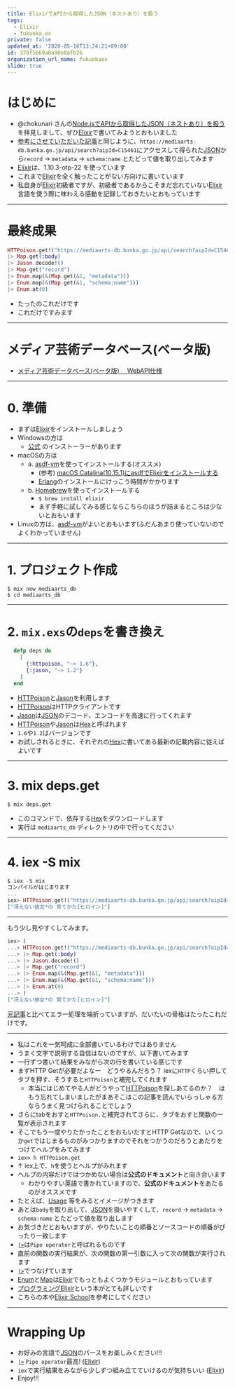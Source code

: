 ```yaml
---
title: ElixirでAPIから取得したJSON（ネストあり）を扱う
tags:
  - Elixir
  - fukuoka.ex
private: false
updated_at: '2020-05-16T13:24:21+09:00'
id: 378f5b69a8a90e8afb26
organization_url_name: fukuokaex
slide: true
---
```

# はじめに
- @chokunari さんの[Node.jsでAPIから取得したJSON（ネストあり）を扱う](https://qiita.com/chokunari/items/cfabfa1039911f8f5f75)を拝見しまして、ぜひ[Elixir](https://elixir-lang.org/)で書いてみようとおもいました
- [参考にさせていただいた記事](https://qiita.com/chokunari/items/cfabfa1039911f8f5f75)と同じように、`https://mediaarts-db.bunka.go.jp/api/search?aipId=C15461`にアクセスして得られた[JSON](https://www.json.org/json-en.html)から`record` -> `metadata` -> `schema:name` とたどって値を取り出してみます
- [Elixir](https://elixir-lang.org/)は、1.10.3-otp-22 を使っています
- これまで[Elixir](https://elixir-lang.org/)を全く触ったことがない方向けに書いています
- 私自身が[Elixir](https://elixir-lang.org/)初級者ですが、初級者であるからこそまだ忘れていない[Elixir](https://elixir-lang.org/)言語を使う際に味わえる感動を記録しておきたいとおもっています

----
# 最終成果

```elixir
HTTPoison.get!("https://mediaarts-db.bunka.go.jp/api/search?aipId=C15461")
|> Map.get(:body)
|> Jason.decode!()
|> Map.get("record")
|> Enum.map(&(Map.get(&1, "metadata")))
|> Enum.map(&(Map.get(&1, "schema:name")))
|> Enum.at(0)
```

- たったのこれだけです
- これだけですみます

----

# メディア芸術データベース(ベータ版)
- [メディア芸術データベース(ベータ版) 　WebAPI仕様](https://mediaarts-db.bunka.go.jp/resources/pdf/mediaartsdb_webapi_documents.pdf)

----

# 0. 準備
- まずは[Elixir](https://elixir-lang.org/)をインストールしましょう
- Windowsの方は
    - [公式](https://elixir-lang.org/install.html#windows) のインストーラーがあります
- macOSの方は
    - a. [asdf-vm](https://asdf-vm.com/#/)を使ってインストールする(オススメ)
        - (参考) [macOS Catalina(10.15.1)にasdfでElixirをインストールする](https://qiita.com/torifukukaiou/items/75fa25c55ce2f0b92496)
        - [Erlang](https://www.erlang.org/)のインストールにけっこう時間がかかります
    - b. [Homebrew](https://brew.sh/index_ja)を使ってインストールする
        - `$ brew install elixir`
        - まず手軽に試してみる感じならこちらのほうが詰まるところは少ないとおもいます
- Linuxの方は、[asdf-vm](https://asdf-vm.com/#/)がよいとおもいます(ふだんあまり使っていないのでよくわかっていません)


----

# 1. プロジェクト作成
```
$ mix new mediaarts_db
$ cd mediaarts_db
```
----

# 2. `mix.exs`の`deps`を書き換え

```elixir:mix.exs
  defp deps do
    [
      {:httpoison, "~> 1.6"},
      {:jason, "~> 1.2"}
    ]
  end
```

- [HTTPoison](https://github.com/edgurgel/httpoison)と[Jason](https://github.com/michalmuskala/jason)を利用します
- [HTTPoison](https://github.com/edgurgel/httpoison)はHTTPクライアントです
- [Jason](https://github.com/michalmuskala/jason)は[JSON](https://www.json.org/json-en.html)のデコード、エンコードを高速に行ってくれます
- [HTTPoison](https://github.com/edgurgel/httpoison)や[Jason](https://github.com/michalmuskala/jason)は[Hex](https://hex.pm/)と呼ばれます
- `1.6`や`1.2`はバージョンです
- お試しされるときに、それぞれの[Hex](https://hex.pm/)に書いてある最新の記載内容に従えばよいです

----

# 3. mix deps.get

```
$ mix deps.get
```

- このコマンドで、依存する[Hex](https://hex.pm/)をダウンロードします
- 実行は `mediaarts_db` ディレクトリの中で行ってください

----

# 4. iex -S mix

```elixir
$ iex -S mix
コンパイルがはじまります
...
iex> HTTPoison.get!("https://mediaarts-db.bunka.go.jp/api/search?aipId=C15461") |> Map.get(:body) |> Jason.decode!() |> Map.get("record") |> Enum.map(&(Map.get(&1, "metadata"))) |> Enum.map(&(Map.get(&1, "schema:name"))) |> Enum.at(0)
["冴えない彼女*の 育てかた[ヒロイン]"]
```
----

もう少し見やすくしてみます。

```elixir
iex> (
...> HTTPoison.get!("https://mediaarts-db.bunka.go.jp/api/search?aipId=C15461")
...> |> Map.get(:body)
...> |> Jason.decode!()
...> |> Map.get("record")
...> |> Enum.map(&(Map.get(&1, "metadata")))
...> |> Enum.map(&(Map.get(&1, "schema:name")))
...> |> Enum.at(0)
...> )
["冴えない彼女*の 育てかた[ヒロイン]"]
```

[元記事](https://qiita.com/chokunari/items/cfabfa1039911f8f5f75)と比べてエラー処理を端折っていますが、だいたいの骨格はたったこれだけです。

----

- 私はこれを一気呵成に全部書いているわけではありません
- うまく文字で説明する自信はないのですが、以下書いてみます
- 一行ずつ書いて結果をみながら次の行を書いている感じです
- まずHTTP Getが必要だよなー　どうやるんだろう？ iexに`HTTP`くらい押してタブを押す、そうすると`HTTPoison`と補完してくれます
    - 本当にはじめてやる人がどうやって[HTTPoison](https://github.com/edgurgel/httpoison)を探しあてるのか？　はもう忘れてしまいましたがまあそこはこの記事を読んでいらっしゃる方ならうまく見つけられることでしょう
- さらにtabをおすと`HTTPoison.`と補完されてさらに、タブをおすと関数の一覧が表示されます
- そこでもう一度やりたかったことをおもいだすとHTTP Getなので、いくつか`get`ではじまるものがみつかりますのでそれをつかうのだろうとあたりをつけてヘルプをみてみます
- `iex> h HTTPoison.get`
- ↑ iex上で、`h`を使うとヘルプがみれます
- ヘルプの内容だけではつかめない場合は**公式のドキュメント**と向き合います
    - わかりやすい英語で書かれていますので、**公式のドキュメント**をあたるのがオススメです
- たとえば、[Usage](https://hexdocs.pm/httpoison/readme.html#usage) 等をみるとイメージがつきます
- あとは`body`を取り出して、[JSON](https://www.json.org/json-en.html)を扱いやすくして、`record` -> `metadata` -> `schema:name` とたどって値を取り出します
- お気づきだとおもいますが、やりたいことの順番とソースコードの順番がぴったり一致します
- [`|>`](https://hexdocs.pm/elixir/Kernel.html#%7C%3E/2)は`Pipe operator`と呼ばれるものです
- 直前の関数の実行結果が、次の関数の第一引数に入って次の関数が実行されます
- [`|>`](https://hexdocs.pm/elixir/Kernel.html#%7C%3E/2)でつなげています
- [Enum](https://hexdocs.pm/elixir/Kernel.html)と[Map](https://hexdocs.pm/elixir/Map.html#content)は[Elixir](https://elixir-lang.org/)でもっともよくつかうモジュールとおもっています
- [プログラミングElixir](https://www.amazon.co.jp/dp/4274219151/)という本がとても詳しいです
- こちらの本や[Elixir School](https://elixirschool.com/)を参考にしてください

----

# Wrapping Up
- お好みの言語で[JSON](https://www.json.org/json-en.html)のパースをお楽しみください!!!
- [`|>`](https://hexdocs.pm/elixir/Kernel.html#%7C%3E/2) `Pipe operator`最高! ([Elixir](https://elixir-lang.org/))
- `iex`で実行結果をみながら少しずつ組み立てていけるのが気持ちいい ([Elixir](https://elixir-lang.org/))
- Enjoy!!!



